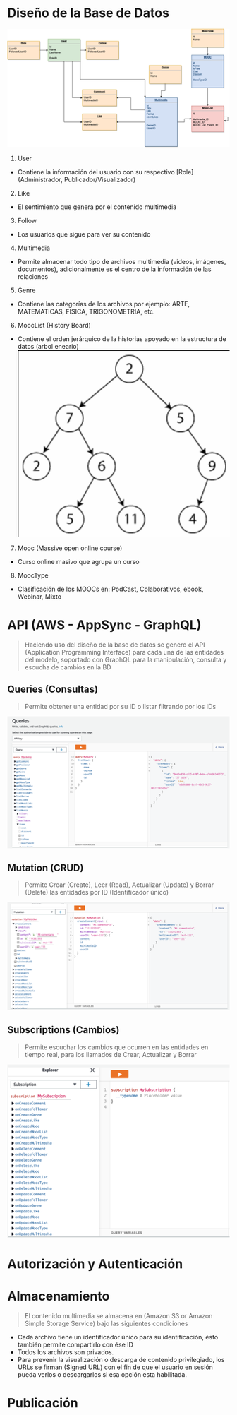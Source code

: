 # Diseño de la Base de Datos

![Modelo Entidad Relación (E-R) Versión 2](_images/ER-DB-V2.png)

1. User 
- Contiene la información del usuario con su respectivo [Role] (Administrador, Publicador/Visualizador)

2. Like 
- El sentimiento que genera por el contenido multimedia

3. Follow 
- Los usuarios que sigue para ver su contenido

4. Multimedia
- Permite almacenar todo tipo de archivos multimedia (videos, imágenes, documentos), adicionalmente es el centro de la información de las relaciones

5. Genre
- Contiene las categorías de los archivos por ejemplo: ARTE, MATEMATICAS, FISICA, TRIGONOMETRIA, etc.

6. MoocList (History Board)
- Contiene el orden jerárquico de la historias apoyado en la estructura de datos (arbol eneario)
![Historias árbol eneario](/02_DOC_SENA/_images/arbol_eneario.png)

7. Mooc (Massive open online course)
- Curso online masivo que agrupa un curso

8. MoocType
- Clasificación de los MOOCs en: PodCast, Colaborativos, ebook, Webinar, Mixto

# API (AWS - AppSync - GraphQL)

> Haciendo uso del diseño de la base de datos se genero el API (Application Programming Interface) para cada una de las entidades del modelo, soportado con GraphQL para la manipulación, consulta y escucha de cambios en la BD


## Queries (Consultas)
> Permite obtener una entidad por su ID o listar filtrando por los IDs

![GraphQL Queries](_images/api_graphql_queries.png)

## Mutation (CRUD)
> Permite Crear (Create), Leer (Read), Actualizar (Update) y Borrar (Delete) las entidades por ID (Identificador único)

![GraphQL Mutations](_images/api_graphql_mutations.png)

## Subscriptions (Cambios)
> Permite escuchar los cambios que ocurren en las entidades en tiempo real, para los llamados de Crear, Actualizar y Borrar

![GraphQL Subscriptions](/02_DOC_SENA/_images/api_graphql_subscriptions.png)

# Autorización y Autenticación 

# Almacenamiento
> El contenido multimedia se almacena en (Amazon S3 or Amazon Simple Storage Service) bajo las siguientes condiciones
- Cada archivo tiene un identificador único para su identificación, ésto también permite compartirlo con ése ID
- Todos los archivos son privados.
- Para prevenir la visualización o descarga de contenido privilegiado, los URLs se firman (Signed URL) con el fin de que el usuario en sesión pueda verlos o descargarlos si esa opción esta habilitada.

# Publicación

